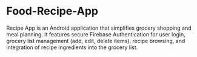 # Food-Recipe-App
Recipe App is an Android application that simplifies grocery shopping and meal planning. It features secure Firebase Authentication for user login, grocery list management (add, edit, delete items), recipe browsing, and integration of recipe ingredients into the grocery list.
